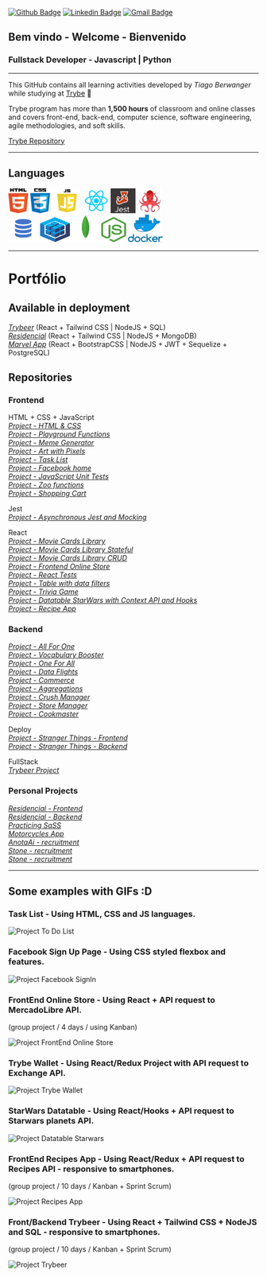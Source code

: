 [![Github Badge](https://img.shields.io/badge/-Github-000?style=flat-square&logo=Github&logoColor=white&link=https://github.com/lucasgdb)](https://github.com/tiagoberwanger)
[![Linkedin Badge](https://img.shields.io/badge/-LinkedIn-blue?style=flat-square&logo=Linkedin&logoColor=white&link=https://www.linkedin.com/in/lucas-bittencourt/)](https://www.linkedin.com/in/tiago-berwanger/)
[![Gmail Badge](https://img.shields.io/badge/-Gmail-c14438?style=flat-square&logo=Gmail&logoColor=white&link=mailto:berwangertiago@gmail.com)](mailto:berwangertiago@gmail.com)

## Bem vindo - Welcome - Bienvenido

### Fullstack Developer - Javascript | Python

<hr>

This GitHub contains all learning activities developed by *Tiago Berwanger* while studying at [Trybe](https://www.betrybe.com/) :rocket:

Trybe program has more than **1,500 hours** of classroom and online classes and covers front-end, back-end, computer science, software engineering, agile methodologies, and soft skills.

[Trybe Repository](https://github.com/tiagoberwanger/Curso-Trybe)

<hr>

## Languages

<div>
<img src="./assets/Html-icon.png" width="40" height="50">
<img src="./assets/Css-icon.png" width="40" height="50">
<img src="./assets/JavaScript-icon.png" width="60" height="50">
<img src="./assets/react-logo.png" width="50" height="50">
<img src="./assets/Jest-icon.png" width="50" height="50">
<img src="./assets/reactTestingLibrary-logo.png" width="50" height="50">
</div>
<div>
<img src="./assets/mySQL.png" width="60" height="55">
<img src="./assets/sequelize.svg" width="60" height="50">
<img src="./assets/mongoDB.png" width="55" height="55">
<img src="./assets/nodejs_logo.png" width="50" height="50">
<img src="./assets/docker.png" width="70" height="55">
</div>

<hr>

# Portfólio

## Available in deployment

*[Trybeer](https://trybeer-ft.herokuapp.com/)* (React + Tailwind CSS | NodeJS + SQL)  
*[Residencial](https://residencial-berwanger.herokuapp.com/)* (React + Tailwind CSS | NodeJS + MongoDB)  
*[Marvel App](https://marvel-app-ft.herokuapp.com/)* (React + BootstrapCSS | NodeJS + JWT + Sequelize + PostgreSQL)  

## Repositories

### Frontend

HTML + CSS + JavaScript  
*[Project - HTML & CSS](https://github.com/tiagoberwanger/Projeto-Lessons-Learned)*  
*[Project - Playground Functions](https://github.com/tiagoberwanger/Projeto-Playground-Functions)*  
*[Project - Meme Generator](https://github.com/tiagoberwanger/Projeto-Meme-Generator)*  
*[Project - Art with Pixels](https://github.com/tiagoberwanger/Projeto-Pixels-Art)*  
*[Project - Task List](https://github.com/tiagoberwanger/Projeto-To-Do-List)*     
*[Project - Facebook home](https://github.com/tiagoberwanger/Projeto-Facebook-Signup)*  
*[Project - JavaScript Unit Tests](https://github.com/tiagoberwanger/Projeto-JS-Unit-Tests)*  
*[Project - Zoo functions](https://github.com/tiagoberwanger/Projeto-Zoo-Functions)*  
*[Project - Shopping Cart](https://github.com/tiagoberwanger/Projeto-shopping-cart)*    

Jest   
*[Project - Asynchronous Jest and Mocking](https://github.com/tiagoberwanger/Projeto-Jest-Assincrono-e-Mocking)*  

React  
*[Project - Movie Cards Library](https://github.com/tiagoberwanger/Projeto-Movie-Card-Library)*  
*[Project - Movie Cards Library Stateful](https://github.com/tiagoberwanger/Projeto-Movie-Card-Library-Stateful)*  
*[Project - Movie Cards Library CRUD](https://github.com/tiagoberwanger/Projeto-Movie-Card-Library-CRUD)*  
*[Project - Frontend Online Store](https://github.com/tiagoberwanger/Projeto-frontend-online-store)*  
*[Project - React Tests](https://github.com/tiagoberwanger/Projeto-React-Tests)*  
*[Project - Table with data filters](https://github.com/tiagoberwanger/Projeto-Trybe-Wallet)*  
*[Project - Trivia Game](https://github.com/tiagoberwanger/Projeto-Trivia-Game)*  
*[Project - Datatable StarWars with Context API and Hooks](https://github.com/tiagoberwanger/Projeto-Datatable-StarWars)*   
*[Project - Recipe App](https://github.com/tiagoberwanger/Projeto-Recipes-App)*   

### Backend  
*[Project - All For One](https://github.com/tiagoberwanger/Projeto-All-For-One)*  
*[Project - Vocabulary Booster](https://github.com/tiagoberwanger/Projeto-Vocabulary-Booster)*  
*[Project - One For All](https://github.com/tiagoberwanger/Projeto-One-For-All)*  
*[Project - Data Flights](https://github.com/tiagoberwanger/Projeto-Data-Flights)*  
*[Project - Commerce](https://github.com/tiagoberwanger/Projeto-Commerce)*  
*[Project - Aggregations](https://github.com/tiagoberwanger/Projeto-Aggregations)*  
*[Project - Crush Manager](https://github.com/tiagoberwanger/Projeto-Crush-Manager)*  
*[Project - Store Manager](https://github.com/tiagoberwanger/Projeto-Store-Manager)*  
*[Project - Cookmaster](https://github.com/tiagoberwanger/Projeto-Cookmaster)*  

Deploy  
*[Project - Stranger Things - Frontend](https://github.com/tiagoberwanger/Project-Stranger-Things-Frontend)*  
*[Project - Stranger Things - Backend](https://github.com/tiagoberwanger/Project-Stranger-Things-Backend)*

FullStack  
*[Trybeer Project](https://github.com/tiagoberwanger/Projeto-Trybeer)*

### Personal Projects  
*[Residencial - Frontend](https://github.com/tiagoberwanger/Residencial_frontend)*  
*[Residencial - Backend](https://github.com/tiagoberwanger/Residencial_backend)*  
*[Practicing SaSS](https://github.com/tiagoberwanger/project-sass)*  
*[Motorcycles App](https://github.com/tiagoberwanger/Motorcycles_App-Frontend)*  
*[AnotaAi - recruitment](https://github.com/tiagoberwanger/test-backend-nodejs)*  
*[Stone - recruitment](https://github.com/tiagoberwanger/Desafio-MarvelApp-Frontend)*  
*[Stone - recruitment](https://github.com/tiagoberwanger/Desafio-MarvelApp-Backend)*  

<hr>

## Some examples with GIFs :D

### Task List - Using HTML, CSS and JS languages.
![Project To Do List](https://media.giphy.com/media/RSDSR88QEX52dAtZcF/giphy.gif)

### Facebook Sign Up Page - Using CSS styled flexbox and features.
![Project Facebook SignIn](https://media.giphy.com/media/OdKwp6Co8PJraoYHtV/giphy.gif)

### FrontEnd Online Store - Using React + API request to MercadoLibre API.
(group project / 4 days / using Kanban)

![Project FrontEnd Online Store](https://media.giphy.com/media/iJJLQ1Tw1SFZPxbUXM/giphy.gif)

### Trybe Wallet - Using React/Redux Project with API request to Exchange API.
![Project Trybe Wallet](https://media.giphy.com/media/qWzH2qOenhkXWJv28u/giphy.gif)

### StarWars Datatable - Using React/Hooks + API request to Starwars planets API.
![Project Datatable Starwars](https://media.giphy.com/media/zLVzLwAyFQ6Q7nLIjq/giphy.gif)

### FrontEnd Recipes App - Using React/Redux + API request to Recipes API - responsive to smartphones.
(group project / 10 days / Kanban + Sprint Scrum)

![Project Recipes App](https://media.giphy.com/media/UAwJNWJhxbkp8YIUeh/giphy.gif)

### Front/Backend Trybeer - Using React + Tailwind CSS + NodeJS and SQL - responsive to smartphones.
(group project / 10 days / Kanban + Sprint Scrum)

![Project Trybeer](https://media.giphy.com/media/yNzRh0F8ePQzi1J4aL/giphy.gif)
